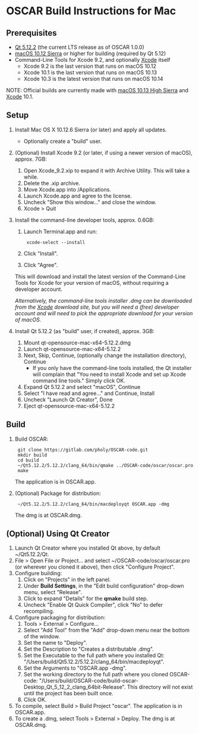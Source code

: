 # OSCAR Build Instructions for Mac

## Prerequisites

- [Qt 5.12.2] (the current LTS release as of OSCAR 1.0.0)
- [macOS 10.12 Sierra] or higher for building (required by Qt 5.12)
- Command-Line Tools for Xcode 9.2, and optionally [Xcode] itself
    - Xcode 9.2 is the last version that runs on macOS 10.12
    - Xcode 10.1 is the last version that runs on macOS 10.13
    - Xcode 10.3 is the latest version that runs on macOS 10.14

NOTE: Official builds are currently made with [macOS 10.13 High Sierra] and [Xcode] 10.1.

## Setup
1. Install Mac OS X 10.12.6 Sierra (or later) and apply all updates.
     * Optionally create a "build" user.

2. (Optional) Install Xcode 9.2 (or later, if using a newer version of macOS), approx. 7GB:
    1. Open Xcode_9.2.xip to expand it with Archive Utility. This will take a while.
    2. Delete the .xip archive.
    3. Move Xcode.app into /Applications.
    4. Launch Xcode.app and agree to the license.
    5. Uncheck "Show this window..." and close the window.
    6. Xcode > Quit

3. Install the command-line developer tools, approx. 0.6GB:

    1. Launch Terminal.app and run:

            xcode-select --install

    2. Click "Install".
    3. Click "Agree".

   This will download and install the latest version of the Command-Line Tools for Xcode for your version of macOS, without requiring a developer account.

   _Alternatively, the command-line tools installer .dmg can be downloaded from the [Xcode] download site, but you will need a (free) developer account and will
   need to pick the appropriate download for your version of macOS._

4. Install Qt 5.12.2 (as "build" user, if created), approx. 3GB:
    1. Mount qt-opensource-mac-x64-5.12.2.dmg
    2. Launch qt-opensource-mac-x64-5.12.2
    3. Next, Skip, Continue, (optionally change the installation directory), Continue
        * If you only have the command-line tools installed, the Qt installer will complain that "You need to install Xcode and set up Xcode command line tools." Simply click OK.
    4. Expand Qt 5.12.2 and select "macOS", Continue
    5. Select "I have read and agree..." and Continue, Install
    6. Uncheck "Launch Qt Creator", Done
    7. Eject qt-opensource-mac-x64-5.12.2

## Build

1. Build OSCAR:

        git clone https://gitlab.com/pholy/OSCAR-code.git
        mkdir build
        cd build
        ~/Qt5.12.2/5.12.2/clang_64/bin/qmake ../OSCAR-code/oscar/oscar.pro
        make

   The application is in OSCAR.app.

2. (Optional) Package for distribution:

        ~/Qt5.12.2/5.12.2/clang_64/bin/macdeployqt OSCAR.app -dmg

   The dmg is at OSCAR.dmg.

## (Optional) Using Qt Creator

1. Launch Qt Creator where you installed Qt above, by default ~/Qt5.12.2/Qt.
2. File > Open File or Project... and select ~/OSCAR-code/oscar/oscar.pro (or wherever you cloned it above), then click "Configure Project".
3. Configure building:
    1. Click on "Projects" in the left panel.
    2. Under **Build Settings**, in the "Edit build configuration" drop-down menu, select "Release".
    3. Click to expand "Details" for the **qmake** build step.
    4. Uncheck "Enable Qt Quick Compiler", click "No" to defer recompiling.
4. Configure packaging for distribution:
    1. Tools > External > Configure...
    2. Select "Add Tool" from the "Add" drop-down menu near the bottom of the window.
    3. Set the name to "Deploy".
    4. Set the Description to "Creates a distributable .dmg".
    5. Set the Executable to the full path where you installed Qt: "/Users/build/Qt5.12.2/5.12.2/clang_64/bin/macdeployqt".
    6. Set the Arguments to "OSCAR.app -dmg".
    7. Set the working directory to the full path where you cloned OSCAR-code: "/Users/build/OSCAR-code/build-oscar-Desktop_Qt_5_12_2_clang_64bit-Release". This directory will not exist until the project has been built once.
    8. Click OK.
5. To compile, select Build > Build Project "oscar". The application is in OSCAR.app.
6. To create a .dmg, select Tools > External > Deploy. The dmg is at OSCAR.dmg.

[Qt 5.12.2]: http://download.qt.io/archive/qt/5.12/5.12.2/qt-opensource-mac-x64-5.12.2.dmg
[macOS 10.14 Mojave]: https://apps.apple.com/us/app/macos-mojave/id1398502828?ls=1&mt=12
[macOS 10.13 High Sierra]: https://apps.apple.com/us/app/macos-high-sierra/id1246284741?ls=1&mt=12
[macOS 10.12 Sierra]: https://apps.apple.com/us/app/macos-sierra/id1127487414?ls=1&mt=12
[Xcode]: https://developer.apple.com/download/more/
